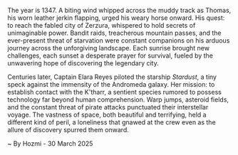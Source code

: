 
The year is 1347.  A biting wind whipped across the muddy track as Thomas, his worn leather jerkin flapping, urged his weary horse onward.  His quest: to reach the fabled city of Zerzura, whispered to hold secrets of unimaginable power.  Bandit raids, treacherous mountain passes, and the ever-present threat of starvation were constant companions on his arduous journey across the unforgiving landscape.  Each sunrise brought new challenges, each sunset a desperate prayer for survival, fueled by the unwavering hope of discovering the legendary city.

Centuries later, Captain Elara Reyes piloted the starship *Stardust*, a tiny speck against the immensity of the Andromeda galaxy.  Her mission: to establish contact with the K'tharr, a sentient species rumored to possess technology far beyond human comprehension.  Warp jumps, asteroid fields, and the constant threat of pirate attacks punctuated their interstellar voyage.  The vastness of space, both beautiful and terrifying, held a different kind of peril, a loneliness that gnawed at the crew even as the allure of discovery spurred them onward.

~ By Hozmi - 30 March 2025
